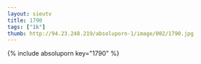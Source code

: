 ```yaml
--- 
layout: sieutv
title: 1790
tags: ["1k"]
thumb: http://94.23.248.219/absoluporn-1/image/002/1790.jpg
---
```

{% include absoluporn key="1790" %} 
